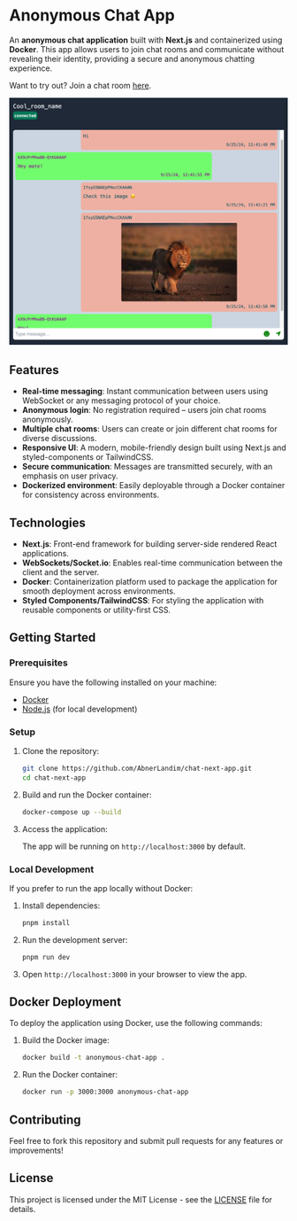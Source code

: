 # Anonymous Chat App

An **anonymous chat application** built with **Next.js** and containerized using **Docker**. This app allows users to join chat rooms and communicate without revealing their identity, providing a secure and anonymous chatting experience.

Want to try out? Join a chat room [here](https://lionfish-app-jl362.ondigitalocean.app/room/my-room-name).

![alt text](image.png)

## Features

- **Real-time messaging**: Instant communication between users using WebSocket or any messaging protocol of your choice.
- **Anonymous login**: No registration required – users join chat rooms anonymously.
- **Multiple chat rooms**: Users can create or join different chat rooms for diverse discussions.
- **Responsive UI**: A modern, mobile-friendly design built using Next.js and styled-components or TailwindCSS.
- **Secure communication**: Messages are transmitted securely, with an emphasis on user privacy.
- **Dockerized environment**: Easily deployable through a Docker container for consistency across environments.

## Technologies

- **Next.js**: Front-end framework for building server-side rendered React applications.
- **WebSockets/Socket.io**: Enables real-time communication between the client and the server.
- **Docker**: Containerization platform used to package the application for smooth deployment across environments.
- **Styled Components/TailwindCSS**: For styling the application with reusable components or utility-first CSS.

## Getting Started

### Prerequisites

Ensure you have the following installed on your machine:

- [Docker](https://docs.docker.com/get-docker/)
- [Node.js](https://nodejs.org/) (for local development)

### Setup

1. Clone the repository:

   ```bash
   git clone https://github.com/AbnerLandim/chat-next-app.git
   cd chat-next-app
   ```

2. Build and run the Docker container:

   ```bash
   docker-compose up --build
   ```

3. Access the application:

   The app will be running on `http://localhost:3000` by default.

### Local Development

If you prefer to run the app locally without Docker:

1. Install dependencies:

   ```bash
   pnpm install
   ```

2. Run the development server:

   ```bash
   pnpm run dev
   ```

3. Open `http://localhost:3000` in your browser to view the app.

## Docker Deployment

To deploy the application using Docker, use the following commands:

1. Build the Docker image:

   ```bash
   docker build -t anonymous-chat-app .
   ```

2. Run the Docker container:

   ```bash
   docker run -p 3000:3000 anonymous-chat-app
   ```

## Contributing

Feel free to fork this repository and submit pull requests for any features or improvements!

## License

This project is licensed under the MIT License - see the [LICENSE](LICENSE) file for details.
